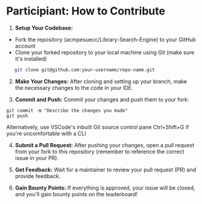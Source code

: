 # Participiant: How to Contribute
1. **Setup Your Codebase:**

- Fork the repository (acmpesuecc/Library-Search-Engine) to your GitHub account
- Clone your forked repository to your local machine using Git (make sure it's installed)
```bash
   git clone git@github.com:your-username/repo-name.git
```
2. **Make Your Changes:** After cloning and setting up your branch, make the necessary changes to the code in your IDE.

3. **Commit and Push:** Commit your changes and push them to your fork:
```
git commit -m "Describe the changes you made"
git push
```
Alternatively, use VSCode's inbuilt Git source control pane Ctrl+Shift+G if you're uncomfortable with a CLI

4. **Submit a Pull Request:** After pushing your changes, open a pull request from your fork to this repository (remember to reference the correct issue in your PR).

5. **Get Feedback:** Wait for a maintainer to review your pull request (PR) and provide feedback.

6. **Gain Bounty Points:** If everything is approved, your issue will be closed, and you'll gain bounty points on the leaderboard!
